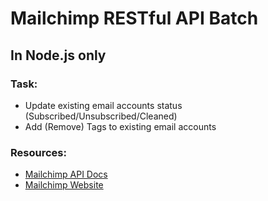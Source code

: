 # Mailchimp RESTful API Batch
## In Node.js only

### Task:
* Update existing email accounts status (Subscribed/Unsubscribed/Cleaned)
* Add (Remove) Tags to existing email accounts


### Resources:  
* [Mailchimp API Docs](https://developer.mailchimp.com/documentation/mailchimp/reference/overview/)
* [Mailchimp Website](http://mailchimp.com/)

